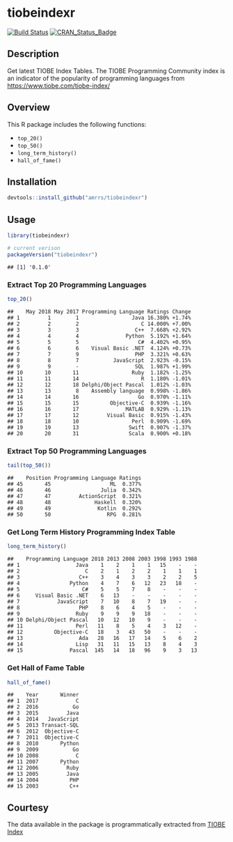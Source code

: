 
tiobeindexr
===========

[![Build Status](https://travis-ci.org/amrrs/tiobeindexr.svg?branch=master)](https://travis-ci.org/amrrs/tiobeindexr) [![CRAN\_Status\_Badge](http://www.r-pkg.org/badges/version/tiobeindexr)](https://cran.r-project.org/package=tiobeindexr)

Description
-----------

Get latest TIOBE Index Tables. The TIOBE Programming Community index is an indicator of the popularity of programming languages from <https://www.tiobe.com/tiobe-index/>

Overview
--------

This R package includes the following functions:

-   `top_20()`
-   `top_50()`
-   `long_term_history()`
-   `hall_of_fame()`

Installation
------------

``` r
devtools::install_github("amrrs/tiobeindexr")
```

Usage
-----

``` r
library(tiobeindexr)

# current verison
packageVersion("tiobeindexr")
```

    ## [1] '0.1.0'

### Extract Top 20 Programming Languages

``` r
top_20()
```

    ##    May 2018 May 2017 Programming Language Ratings Change
    ## 1         1        1                 Java 16.380% +1.74%
    ## 2         2        2                    C 14.000% +7.00%
    ## 3         3        3                  C++  7.668% +2.92%
    ## 4         4        4               Python  5.192% +1.64%
    ## 5         5        5                   C#  4.402% +0.95%
    ## 6         6        6    Visual Basic .NET  4.124% +0.73%
    ## 7         7        9                  PHP  3.321% +0.63%
    ## 8         8        7           JavaScript  2.923% -0.15%
    ## 9         9        -                  SQL  1.987% +1.99%
    ## 10       10       11                 Ruby  1.182% -1.25%
    ## 11       11       14                    R  1.180% -1.01%
    ## 12       12       18 Delphi/Object Pascal  1.012% -1.03%
    ## 13       13        8    Assembly language  0.998% -1.86%
    ## 14       14       16                   Go  0.970% -1.11%
    ## 15       15       15          Objective-C  0.939% -1.16%
    ## 16       16       17               MATLAB  0.929% -1.13%
    ## 17       17       12         Visual Basic  0.915% -1.43%
    ## 18       18       10                 Perl  0.909% -1.69%
    ## 19       19       13                Swift  0.907% -1.37%
    ## 20       20       31                Scala  0.900% +0.18%

### Extract Top 50 Programming Languages

``` r
tail(top_50())
```

    ##    Position Programming Language Ratings
    ## 45       45                   ML  0.377%
    ## 46       46                Julia  0.342%
    ## 47       47         ActionScript  0.321%
    ## 48       48              Haskell  0.320%
    ## 49       49               Kotlin  0.292%
    ## 50       50                  RPG  0.281%

### Get Long Term History Programming Index Table

``` r
long_term_history()
```

    ##    Programming Language 2018 2013 2008 2003 1998 1993 1988
    ## 1                  Java    1    2    1    1   15    -    -
    ## 2                     C    2    1    2    2    1    1    1
    ## 3                   C++    3    4    3    3    2    2    5
    ## 4                Python    4    7    6   12   23   18    -
    ## 5                    C#    5    5    7    8    -    -    -
    ## 6     Visual Basic .NET    6   13    -    -    -    -    -
    ## 7            JavaScript    7   10    8    7   19    -    -
    ## 8                   PHP    8    6    4    5    -    -    -
    ## 9                  Ruby    9    9    9   18    -    -    -
    ## 10 Delphi/Object Pascal   10   12   10    9    -    -    -
    ## 11                 Perl   11    8    5    4    3   12    -
    ## 12          Objective-C   18    3   43   50    -    -    -
    ## 13                  Ada   28   16   17   14    5    6    2
    ## 14                 Lisp   31   11   15   13    8    4    3
    ## 15               Pascal  145   14   18   96    9    3   13

### Get Hall of Fame Table

``` r
hall_of_fame()
```

    ##    Year       Winner
    ## 1  2017            C
    ## 2  2016           Go
    ## 3  2015         Java
    ## 4  2014   JavaScript
    ## 5  2013 Transact-SQL
    ## 6  2012  Objective-C
    ## 7  2011  Objective-C
    ## 8  2010       Python
    ## 9  2009           Go
    ## 10 2008            C
    ## 11 2007       Python
    ## 12 2006         Ruby
    ## 13 2005         Java
    ## 14 2004          PHP
    ## 15 2003          C++

Courtesy
--------

The data available in the package is programmatically extracted from [TIOBE Index](https://www.tiobe.com/tiobe-index/)
